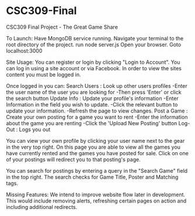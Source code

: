 # CSC309-Final
CSC309 Final Project - The Great Game Share

To Launch:
Have MongoDB service running.
Navigate your terminal to the root directory of the project.
run node server.js
Open your browser.
Goto localhost:3000

Site Usage:
You can register or login by clicking "Login to Account".
You can log in using a site account or via Facebook.
In order to view the sites content you must be logged in.

Once logged in you can:
Search Users : Look up other users profiles
	-Enter the user name of the user you are looking for
	-Then press 'Enter' or click the search button
Update Info : Update your profile's information
	-Enter Information in the field you wish to update.
	-Click the relevant button to update your information.
	-Refresh the page to view changes.
Post a Game : Create your own posting for a game you want to rent
	-Enter the information about the game you are renting
	-Click the 'Upload New Posting' button
Log-Out : Logs you out

You can view your own profile by clicking your user name next to the gear in the 
very top right. On this page you are able to view all the games you have currently rented
and the games you have posted for sale. Click on one of your postings will redirect you to 
that posting's page.

You can search for postings by entering a query in the "Search Game" field in the 
top right. The search checks for Game Title, Poster and Matching tags.

Missing Features:
We intend to improve website flow later in development. This would include removing alerts,
refreshing certain pages on action and including additional redirects.